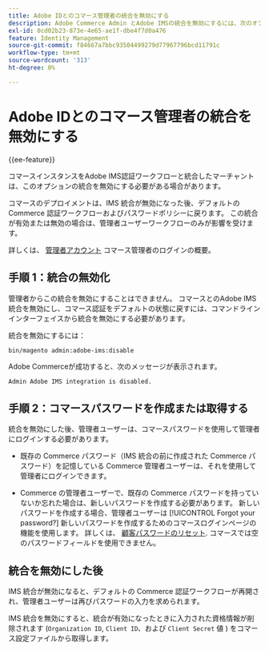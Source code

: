 ```yaml
---
title: Adobe IDとのコマース管理者の統合を無効にする
description: Adobe Commerce Admin とAdobe IMSの統合を無効にするには、次のオプションの手順に従います。
exl-id: 0cd02b23-873e-4e65-ae1f-dbe4f7d0a476
feature: Identity Management
source-git-commit: f84667a7bbc93504499279d77967796bcd11791c
workflow-type: tm+mt
source-wordcount: '313'
ht-degree: 0%

---
```


# Adobe IDとのコマース管理者の統合を無効にする

{{ee-feature}}

コマースインスタンスをAdobe IMS認証ワークフローと統合したマーチャントは、このオプションの統合を無効にする必要がある場合があります。

コマースのデプロイメントは、IMS 統合が無効になった後、デフォルトの Commerce 認証ワークフローおよびパスワードポリシーに戻ります。 この統合が有効または無効の場合は、管理者ユーザーワークフローのみが影響を受けます。

詳しくは、 [管理者アカウント](https://experienceleague.adobe.com/docs/commerce-admin/start/admin/admin-signin.html) コマース管理者のログインの概要。

## 手順 1：統合の無効化

管理者からこの統合を無効にすることはできません。 コマースとのAdobe IMS統合を無効にし、コマース認証をデフォルトの状態に戻すには、コマンドラインインターフェイスから統合を無効にする必要があります。

統合を無効にするには：

```bash
bin/magento admin:adobe-ims:disable
```

Adobe Commerceが成功すると、次のメッセージが表示されます。

```terminal
Admin Adobe IMS integration is disabled.
```

## 手順 2：コマースパスワードを作成または取得する

統合を無効にした後、管理者ユーザーは、コマースパスワードを使用して管理者にログインする必要があります。

* 既存の Commerce パスワード（IMS 統合の前に作成された Commerce パスワード）を記憶している Commerce 管理者ユーザーは、それを使用して管理者にログインできます。

* Commerce の管理者ユーザーで、既存の Commerce パスワードを持っていないか忘れた場合は、新しいパスワードを作成する必要があります。 新しいパスワードを作成する場合、管理者ユーザーは [!UICONTROL Forgot your password?] 新しいパスワードを作成するためのコマースログインページの機能を使用します。 詳しくは、 [顧客パスワードのリセット](https://experienceleague.adobe.com/docs/commerce-admin/customers/customer-accounts/configure/password-reset.html). コマースでは空のパスワードフィールドを使用できません。

## 統合を無効にした後

IMS 統合が無効になると、デフォルトの Commerce 認証ワークフローが再開され、管理者ユーザーは再びパスワードの入力を求められます。

IMS 統合を無効にすると、統合が有効になったときに入力された資格情報が削除されます (`Organization ID`, `Client ID`、および `Client Secret` 値 ) をコマース設定ファイルから取得します。
